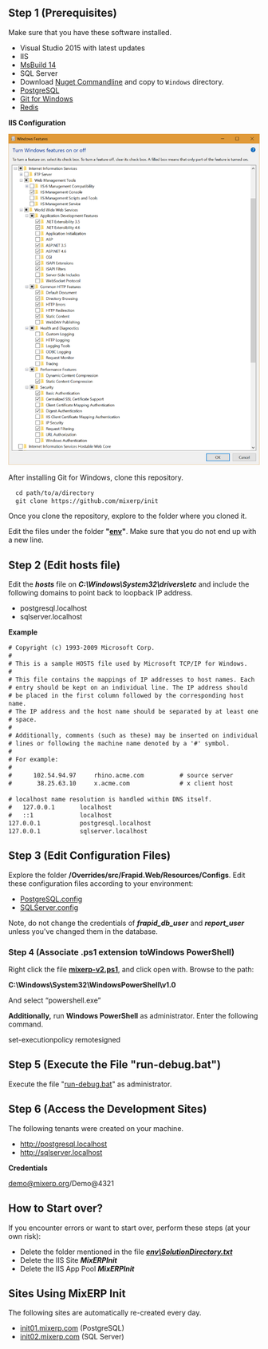 ## Step 1 (Prerequisites)

Make sure that you have these software installed.

- Visual Studio 2015 with latest updates
- IIS
- [MsBuild 14](https://www.microsoft.com/en-us/download/details.aspx?id=48159)
- SQL Server
- Download [Nuget Commandline](https://www.nuget.org/downloads) and copy to `Windows` directory.
- [PostgreSQL](https://www.postgresql.org/)
- [Git for Windows](https://git-scm.com/download/win)
- [Redis](https://github.com/MSOpenTech/redis/releases/download/win-3.2.100/Redis-x64-3.2.100.msi)

**IIS Configuration**

![iis](examples/iis.png)

After installing Git for Windows, clone this repository.

```
  cd path/to/a/directory
  git clone https://github.com/mixerp/init
```

Once you clone the repository, explore to the folder where you cloned it.

Edit the files under the folder **"[env](https://github.com/mixerp/init/tree/master/env)"**. Make sure that you do not end up with a new line.


## **Step 2 (Edit hosts file)**

Edit the ***hosts*** file on ***C:\Windows\System32\drivers\etc*** and include the following domains to point back to loopback IP address.

- postgresql.localhost
- sqlserver.localhost

**Example**

```
# Copyright (c) 1993-2009 Microsoft Corp.
#
# This is a sample HOSTS file used by Microsoft TCP/IP for Windows.
#
# This file contains the mappings of IP addresses to host names. Each
# entry should be kept on an individual line. The IP address should
# be placed in the first column followed by the corresponding host name.
# The IP address and the host name should be separated by at least one
# space.
#
# Additionally, comments (such as these) may be inserted on individual
# lines or following the machine name denoted by a '#' symbol.
#
# For example:
#
#      102.54.94.97     rhino.acme.com          # source server
#       38.25.63.10     x.acme.com              # x client host

# localhost name resolution is handled within DNS itself.
#	127.0.0.1       localhost
#	::1             localhost
127.0.0.1		    postgresql.localhost
127.0.0.1		    sqlserver.localhost
```



## Step 3 (Edit Configuration Files)

Explore the folder **/Overrides/src/Frapid.Web/Resources/Configs**. Edit these configuration files according to your environment:

- [PostgreSQL.config](https://github.com/mixerp/init/tree/master/Overrides/frapid/src/Frapid.Web/Resources/Configs/PostgreSQL.config)
- [SQLServer.config](https://github.com/mixerp/init/tree/master/Overrides/frapid/src/Frapid.Web/Resources/Configs/SQLServer.config)


Note, do not change the credentials of ***frapid_db_user*** and ***report_user*** unless you've changed them in the database.




### Step 4 (Associate .ps1 extension toWindows PowerShell)

Right click the file **[mixerp-v2.ps1](https://github.com/mixerp/init/blob/master/mixerp-v2.ps1)**, and click open with. Browse to the path:

**C:\Windows\System32\WindowsPowerShell\v1.0**

And select “powershell.exe”



**Additionally,** run **Windows PowerShell** as administrator. Enter the following command.

set-executionpolicy remotesigned



## Step 5 (Execute the File "run-debug.bat")

Execute the file "[run-debug.bat](https://github.com/mixerp/init/blob/master/run-debug.bat)" as administrator.

## Step 6 (Access the Development Sites)

The following tenants were created on your machine.

- http://postgresql.localhost
- http://sqlserver.localhost



**Credentials**

demo@mixerp.org/Demo@4321

## How to Start over?

If you encounter errors or want to start over, perform these steps (at your own risk):

* Delete the folder mentioned in the file ***[env\SolutionDirectory.txt](https://github.com/mixerp/init/blob/master/env/SolutionDirectory.txt)***
* Delete the IIS Site ***MixERPInit***
* Delete the IIS App Pool ***MixERPInit***


## Sites Using MixERP Init
The following sites are automatically re-created every day.

- [init01.mixerp.com](http://init01.mixerp.com) (PostgreSQL)
- [init02.mixerp.com](http://init02.mixerp.com) (SQL Server)


